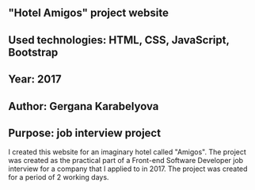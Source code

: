 ## "Hotel Amigos" project website
## Used technologies: HTML, CSS, JavaScript, Bootstrap
## Year: 2017
## Author: Gergana Karabelyova
## Purpose: job interview project

I created this website for an imaginary hotel called "Amigos". The project was created as the practical part of a Front-end Software Developer job interview for a company that I applied to in 2017. The project was created for a period of 2 working days.  
